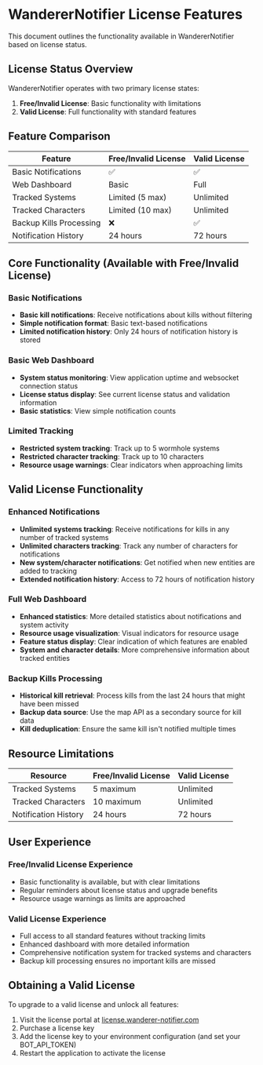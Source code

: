 # WandererNotifier License Features

This document outlines the functionality available in WandererNotifier based on license status.

## License Status Overview

WandererNotifier operates with two primary license states:
1. **Free/Invalid License**: Basic functionality with limitations
2. **Valid License**: Full functionality with standard features

## Feature Comparison

| Feature | Free/Invalid License | Valid License |
|---------|---------------------|---------------|
| Basic Notifications | ✅ | ✅ |
| Web Dashboard | Basic | Full |
| Tracked Systems | Limited (5 max) | Unlimited |
| Tracked Characters | Limited (10 max) | Unlimited |
| Backup Kills Processing | ❌ | ✅ |
| Notification History | 24 hours | 72 hours |

## Core Functionality (Available with Free/Invalid License)

### Basic Notifications
- **Basic kill notifications**: Receive notifications about kills without filtering
- **Simple notification format**: Basic text-based notifications
- **Limited notification history**: Only 24 hours of notification history is stored

### Basic Web Dashboard
- **System status monitoring**: View application uptime and websocket connection status
- **License status display**: See current license status and validation information
- **Basic statistics**: View simple notification counts

### Limited Tracking
- **Restricted system tracking**: Track up to 5 wormhole systems
- **Restricted character tracking**: Track up to 10 characters
- **Resource usage warnings**: Clear indicators when approaching limits

## Valid License Functionality

### Enhanced Notifications
- **Unlimited systems tracking**: Receive notifications for kills in any number of tracked systems
- **Unlimited characters tracking**: Track any number of characters for notifications
- **New system/character notifications**: Get notified when new entities are added to tracking
- **Extended notification history**: Access to 72 hours of notification history

### Full Web Dashboard
- **Enhanced statistics**: More detailed statistics about notifications and system activity
- **Resource usage visualization**: Visual indicators for resource usage
- **Feature status display**: Clear indication of which features are enabled
- **System and character details**: More comprehensive information about tracked entities

### Backup Kills Processing
- **Historical kill retrieval**: Process kills from the last 24 hours that might have been missed
- **Backup data source**: Use the map API as a secondary source for kill data
- **Kill deduplication**: Ensure the same kill isn't notified multiple times

## Resource Limitations

| Resource | Free/Invalid License | Valid License |
|----------|---------------------|---------------|
| Tracked Systems | 5 maximum | Unlimited |
| Tracked Characters | 10 maximum | Unlimited |
| Notification History | 24 hours | 72 hours |

## User Experience

### Free/Invalid License Experience
- Basic functionality is available, but with clear limitations
- Regular reminders about license status and upgrade benefits
- Resource usage warnings as limits are approached

### Valid License Experience
- Full access to all standard features without tracking limits
- Enhanced dashboard with more detailed information
- Comprehensive notification system for tracked systems and characters
- Backup kill processing ensures no important kills are missed

## Obtaining a Valid License

To upgrade to a valid license and unlock all features:
1. Visit the license portal at [license.wanderer-notifier.com](https://license.wanderer-notifier.com)
2. Purchase a license key
3. Add the license key to your environment configuration (and set your BOT_API_TOKEN)
4. Restart the application to activate the license 